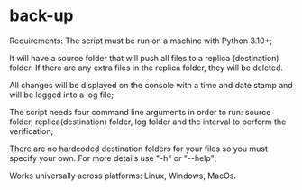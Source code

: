 # back-up
Requirements: The script must be run on a machine with Python 3.10+;

It will have a source folder that will push all files to a replica (destination) folder. If there are any extra files in the replica folder, they will be deleted.

All changes will be displayed on the console with a time and date stamp and will be logged into a log file;

The script needs four command line arguments in order to run: source folder, replica(destination) folder, log folder and the interval to perform the verification;

There are no hardcoded destination folders for your files so you must specify your own. For more details use "-h" or "--help";

Works universally across platforms: Linux, Windows, MacOs.
